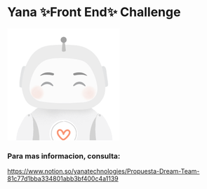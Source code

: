 # Yana ✨Front End✨ Challenge
<img src="./assets/avatars/yana.png" alt="Yana Avatar, Happy">

### Para mas informacion, consulta:
https://www.notion.so/yanatechnologies/Propuesta-Dream-Team-81c77d1bba334801abb3bf400c4a1139
